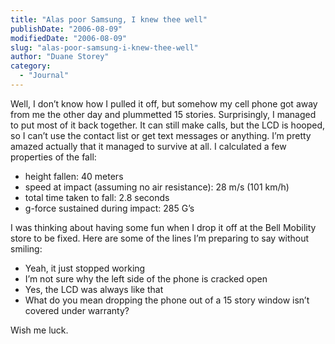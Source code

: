 ```yaml
---
title: "Alas poor Samsung, I knew thee well"
publishDate: "2006-08-09"
modifiedDate: "2006-08-09"
slug: "alas-poor-samsung-i-knew-thee-well"
author: "Duane Storey"
category:
  - "Journal"
---
```


Well, I don’t know how I pulled it off, but somehow my cell phone got away from me the other day and plummetted 15 stories. Surprisingly, I managed to put most of it back together. It can still make calls, but the LCD is hooped, so I can’t use the contact list or get text messages or anything. I’m pretty amazed actually that it managed to survive at all. I calculated a few properties of the fall:

- height fallen: 40 meters
- speed at impact (assuming no air resistance): 28 m/s (101 km/h)
- total time taken to fall: 2.8 seconds
- g-force sustained during impact: 285 G’s

I was thinking about having some fun when I drop it off at the Bell Mobility store to be fixed. Here are some of the lines I’m preparing to say without smiling:

- Yeah, it just stopped working
- I’m not sure why the left side of the phone is cracked open
- Yes, the LCD was always like that
- What do you mean dropping the phone out of a 15 story window isn’t covered under warranty?

Wish me luck.